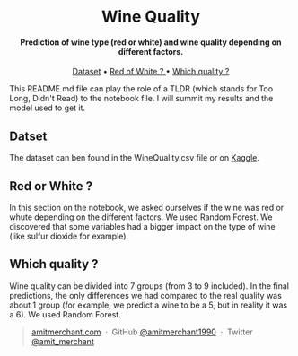 
<h1 align="center">
  <br>
  Wine Quality 
  <br>
</h1>

<h4 align="center">Prediction of wine type (red or white) and wine quality depending on different factors.</h4>

<p align="center">
  <a href="#key-features">Dataset</a> •
  <a href="#how-to-use">Red of White ? </a> •
  <a href="#download">Which quality ?</a> 
</p>

This README.md file can play the role of a TLDR (which stands for Too Long, Didn't Read) to the notebook file. I will summit my results and the model used to get it. 

## Datset

The dataset can ben found in the WineQuality.csv file or on [Kaggle](https://www.kaggle.com/datasets/subhajournal/wine-quality-data-combined?resource=download).

## Red or White ? 
 
In this section on the notebook, we asked ourselves if the wine was red or whute depending on the different factors. We used Random Forest.
We discovered that some variables had a bigger impact on the type of wine (like sulfur dioxide for example). 

## Which quality ?

Wine quality can be divided into 7 groups (from 3 to 9 included). 
In the final predictions, the only differences we had compared to the real quality was about 1 group (for example, we predict a wine to be a 5, but in reality it was a 6). We used Random Forest.



> [amitmerchant.com](https://www.amitmerchant.com) &nbsp;&middot;&nbsp;
> GitHub [@amitmerchant1990](https://github.com/amitmerchant1990) &nbsp;&middot;&nbsp;
> Twitter [@amit_merchant](https://twitter.com/amit_merchant)


